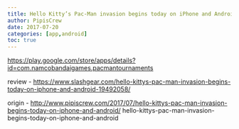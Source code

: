 ```yaml
---
title: Hello Kitty’s Pac-Man invasion begins today on iPhone and Android
author: PipisCrew
date: 2017-07-20
categories: [app,android]
toc: true
---
```


https://play.google.com/store/apps/details?id=com.namcobandaigames.pacmantournaments

review - https://www.slashgear.com/hello-kittys-pac-man-invasion-begins-today-on-iphone-and-android-19492058/

origin - http://www.pipiscrew.com/2017/07/hello-kittys-pac-man-invasion-begins-today-on-iphone-and-android/ hello-kittys-pac-man-invasion-begins-today-on-iphone-and-android